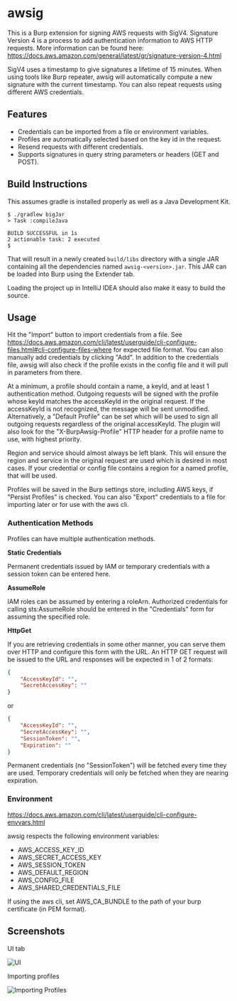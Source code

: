 # awsig
This is a Burp extension for signing AWS requests with SigV4. Signature Version 4 is a process to add authentication information to AWS HTTP requests. More information can be found here: https://docs.aws.amazon.com/general/latest/gr/signature-version-4.html

SigV4 uses a timestamp to give signatures a lifetime of 15 minutes. When using tools like Burp repeater, awsig will automatically compute a new signature with the current timestamp. You can also repeat requests using different AWS credentials.

## Features
- Credentials can be imported from a file or environment variables.
- Profiles are automatically selected based on the key id in the request.
- Resend requests with different credentials.
- Supports signatures in query string parameters or headers (GET and POST).


## Build Instructions
This assumes gradle is installed properly as well as a Java Development Kit.

```
$ ./gradlew bigJar
> Task :compileJava

BUILD SUCCESSFUL in 1s
2 actionable task: 2 executed
$ 
```

That will result in a newly created `build/libs` directory with a single JAR
containing all the dependencies named `awsig-<version>.jar`. This JAR can be
loaded into Burp using the Extender tab.

Loading the project up in IntelliJ IDEA should also make it easy to build the
source.


## Usage
Hit the "Import" button to import credentials from a file. See https://docs.aws.amazon.com/cli/latest/userguide/cli-configure-files.html#cli-configure-files-where
for expected file format. You can also manually add credentials by clicking "Add". In addition
to the credentials file, awsig will also check if the profile exists in the config file and
it will pull in parameters from there.

At a minimum, a profile should contain a name, a keyId, and at least 1 authentication method. Outgoing requests
will be signed with the profile whose keyId matches the accessKeyId in the original request. If
the accessKeyId is not recognized, the message will be sent unmodified. Alternatively, a
"Default Profile" can be set which will be used to sign all outgoing requests regardless
of the original accessKeyId. The plugin will also look for the "X-BurpAwsig-Profile" HTTP header
for a profile name to use, with highest priority.

Region and service should almost always be left blank. This will ensure the region and
service in the original request are used which is desired in most cases. If your credential
or config file contains a region for a named profile, that will be used.

Profiles will be saved in the Burp settings store, including AWS keys, if "Persist Profiles"
is checked. You can also "Export" credentials to a file for importing later or for use
with the aws cli.

### Authentication Methods

Profiles can have multiple authentication methods.

**Static Credentials**

Permanent credentials issued by IAM or temporary credentials with a session token can be
entered here.

**AssumeRole**

IAM roles can be assumed by entering a roleArn. Authorized credentials for calling sts:AssumeRole
should be entered in the "Credentials" form for assuming the specified role.

**HttpGet**

If you are retrieving credentials in some other manner, you can serve them over HTTP and
configure this form with the URL. An HTTP GET request will be issued to the URL and responses
will be expected in 1 of 2 formats:

```json
{
    "AccessKeyId": "",
    "SecretAccessKey": ""
}
```

or

```json
{
    "AccessKeyId": "",
    "SecretAccessKey": "",
    "SessionToken": "",
    "Expiration": ""
}
```

Permanent credentials (no "SessionToken") will be fetched every time they are used. Temporary credentials
will only be fetched when they are nearing expiration.

### Environment
https://docs.aws.amazon.com/cli/latest/userguide/cli-configure-envvars.html

awsig respects the following environment variables:
- AWS_ACCESS_KEY_ID
- AWS_SECRET_ACCESS_KEY
- AWS_SESSION_TOKEN
- AWS_DEFAULT_REGION
- AWS_CONFIG_FILE
- AWS_SHARED_CREDENTIALS_FILE

If using the aws cli, set AWS_CA_BUNDLE to the path of your burp certificate (in PEM format).

## Screenshots

UI tab

![UI](docs/screenshots/ui-example-sm.png)

Importing profiles

![Importing Profiles](docs/screenshots/import-profiles-sm.png)
